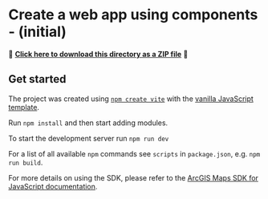 # Create a web app using components - (initial)

📁 **[Click here to download this directory as a ZIP file](https://esri.github.io/jsapi-resources/zips/map-components-tutorial-create-a-web-app-using-components-initial.zip)** 📁

## Get started

The project was created using [`npm create vite`](https://vitejs.dev/guide/#scaffolding-your-first-vite-project) with the [vanilla JavaScript template](https://github.com/vitejs/vite/tree/main/packages/create-vite/template-vanilla).

Run `npm install` and then start adding modules.

To start the development server run `npm run dev`

For a list of all available `npm` commands see `scripts` in `package.json`, e.g. `npm run build`.

For more details on using the SDK, please refer to the [ArcGIS Maps SDK for JavaScript documentation](https://developers.arcgis.com/javascript/latest/get-started-overview/).
